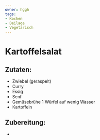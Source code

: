 ```yaml
---
owner: hggh
tags:
- Kochen
- Beilage
- Vegetarisch
---
```

Kartoffelsalat
==================================

Zutaten:
---------------
 * Zwiebel (geraspelt)
 * Curry
 * Essig
 * Senf
 * Gemüsebrühe 1 Würfel auf wenig Wasser
 * Kartoffeln
 


Zubereitung:
--------------

 - 

